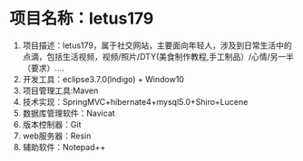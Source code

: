 # 项目名称：letus179
1. 项目描述：letus179，属于社交网站，主要面向年轻人，涉及到日常生活中的点滴，包括生活视频，视频/照片/DTY(美食制作教程,手工制品）/心情/另一半（要求）....
2. 开发工具：eclipse3.7.0(lndigo) + Window10
3. 项目管理工具:Maven
4. 技术实现：SpringMVC+hibernate4+mysql5.0+Shiro+Lucene
5. 数据库管理软件：Navicat
6. 版本控制器：Git
7. web服务器：Resin
8. 辅助软件：Notepad++
